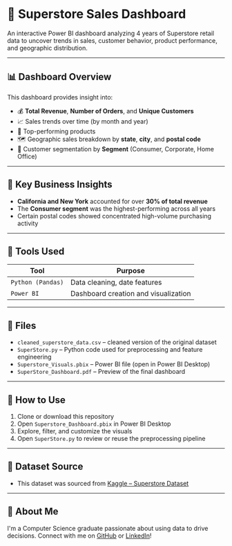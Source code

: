 # 🛒 Superstore Sales Dashboard

An interactive Power BI dashboard analyzing 4 years of Superstore retail data to uncover trends in sales, customer behavior, product performance, and geographic distribution.

---

## 📊 Dashboard Overview

This dashboard provides insight into:

- 💰 **Total Revenue**, **Number of Orders**, and **Unique Customers**
- 📈 Sales trends over time (by month and year)
- 🧾 Top-performing products
- 🗺️ Geographic sales breakdown by **state**, **city**, and **postal code**
- 🧍 Customer segmentation by **Segment** (Consumer, Corporate, Home Office)

---

## 🧠 Key Business Insights

- **California and New York** accounted for over **30% of total revenue**
- The **Consumer segment** was the highest-performing across all years
- Certain postal codes showed concentrated high-volume purchasing activity

---

## 🔧 Tools Used

| Tool        | Purpose                           |
|-------------|------------------------------------|
| `Python (Pandas)` | Data cleaning, date features |
| `Power BI`  | Dashboard creation and visualization |

---

## 📁 Files

- `cleaned_superstore_data.csv` – cleaned version of the original dataset
- `SuperStore.py` – Python code used for preprocessing and feature engineering
- `Superstore_Visuals.pbix` – Power BI file (open in Power BI Desktop)
- `SuperStore_Dashboard.pdf` – Preview of the final dashboard

---

## 🚀 How to Use

1. Clone or download this repository
2. Open `Superstore_Dashboard.pbix` in Power BI Desktop
3. Explore, filter, and customize the visuals
4. Open `SuperStore.py` to review or reuse the preprocessing pipeline

---

## 🧾 Dataset Source

- This dataset was sourced from [Kaggle – Superstore Dataset](https://www.kaggle.com/datasets/vivek468/superstore-dataset-final)

---

## 🙋 About Me

I'm a Computer Science graduate passionate about using data to drive decisions. Connect with me on [GitHub](https://github.com/BradleyGruetzman) or [LinkedIn](https://www.linkedin.com/in/bradley-gruetzman-6b76a22ab/)!
